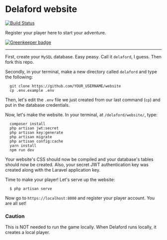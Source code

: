 # Delaford website

[![Build Status](https://travis-ci.org/delaford/website.svg?branch=master)](https://travis-ci.org/Delaford/website) 

Register your player here to start your adventure.


[![Greenkeeper badge](https://badges.greenkeeper.io/Delaford/website.svg)](https://greenkeeper.io/)

---

First, create your `MySQL` database. Easy peasy. Call it `delaford`, I guess. Then fork this repo.

Secondly, in your terminal, make a new directory called `delaford` and type the following:

      git clone https://github.com/YOUR_USERNAME/website
      cp .env.example .env

Then, let's edit the `.env` file we just created from our last command (`cp`) and put in the database credentials.

Now, let's make the website. In your terminal, at `/delaford/website/`, type:

      composer install
      php artisan jwt:secret
      php artisan key:generate
      php artisan migrate
      php artisan config:cache
      yarn install
      npm run dev

Your website's CSS should now be compiled and your database's tables should now be created. Also, your secret JWT authentication key was created along with the Laravel application key.

Time to make your player! Let's serve up the website:

      $ php artisan serve

Now go to `https://localhost:8000` and register your player account. You are all set!

### Caution

This is NOT needed to run the game locally. When Delaford runs locally, it creates a local player.
